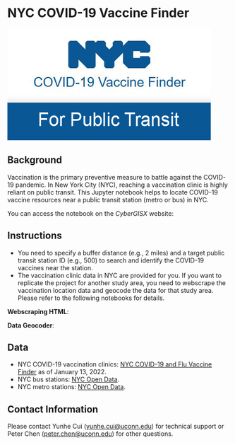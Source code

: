 # NYC COVID-19 Vaccine Finder

![NYC COVID-19 Vaccine Finder](NYCVaccineFinder.jpg)

## Background
Vaccination is the primary preventive measure to battle against the COVID-19 pandemic. In New York City (NYC), reaching a vaccination clinic is highly reliant on public transit. This Jupyter notebook helps to locate COVID-19 vaccine resources near a public transit station (metro or bus) in NYC. 

You can access the notebook on the *CyberGISX* website:

## Instructions
* You need to specify a buffer distance (e.g., 2 miles) and a target public transit station ID (e.g., 500) to search and identify the COVID-19 vaccines near the station.
* The vaccination clinic data in NYC are provided for you. If you want to replicate the project for another study area, you need to webscrape the vaccination location data and geocode the data for that study area. Please refer to the following notebooks for details.

**Webscraping HTML**: 

**Data Geocoder**: 

## Data
* NYC COVID-19 vaccination clinics: [NYC COVID-19 and Flu Vaccine Finder](https://vaccinefinder.nyc.gov/) as of January 13, 2022.
* NYC bus stations: [NYC Open Data](https://data.cityofnewyork.us/Transportation/Bus-Stop-Shelters/qafz-7myz).
* NYC metro stations: [NYC Open Data](https://data.cityofnewyork.us/Transportation/Subway-Stations/arq3-7z49). 

## Contact Information
Please contact Yunhe Cui (yunhe.cui@uconn.edu) for technical support or Peter Chen (peter.chen@uconn.edu) for other questions.
